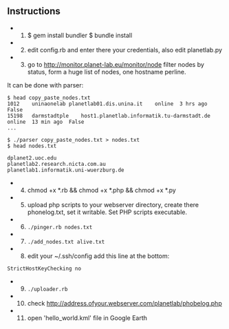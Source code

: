 ## Instructions

* 1) $ gem install bundler
   $ bundle install

* 2) edit config.rb and enter there your credentials, also edit planetlab.py 
* 3) go to http://monitor.planet-lab.eu/monitor/node 
   filter nodes by status, form a huge list of nodes, one hostname perline.

It can be done with parser:

```
$ head copy_paste_nodes.txt 
1012	uninaonelab	planetlab01.dis.unina.it	online	3 hrs ago	False 
15198	darmstadtple	host1.planetlab.informatik.tu-darmstadt.de	online	13 min ago	False 
...

$ ./parser copy_paste_nodes.txt > nodes.txt
$ head nodes.txt 

dplanet2.uoc.edu 
planetlab2.research.nicta.com.au 
planetlab1.informatik.uni-wuerzburg.de 
```


* 4) chmod +x *.rb && chmod +x *.php && chmod +x *.py
* 5) upload php scripts to your webserver directory, create there phonelog.txt, set it writable. Set PHP scripts executable.
* 6) `./pinger.rb nodes.txt`
* 7) `./add_nodes.txt alive.txt`
* 8) edit your ~/.ssh/config add this line at the bottom:

`StrictHostKeyChecking no`

* 9) `./uploader.rb`
* 10) check http://address.ofyour.webserver.com/planetlab/phobelog.php
* 11) open 'hello_world.kml' file in Google Earth
